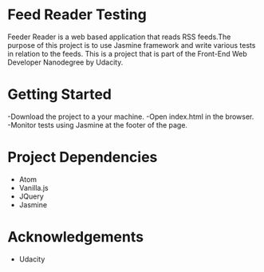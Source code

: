 # Feed Reader Testing

Feeder Reader is a web based application that reads RSS feeds.The purpose of this project is to use Jasmine framework and write various tests in relation to the feeds. This is a project that is part of the Front-End Web Developer Nanodegree by Udacity.

# Getting Started
-Download the project to a your machine.
-Open index.html in the browser.
-Monitor tests using Jasmine at the footer of the page.

# Project Dependencies
- Atom
- Vanilla.js
- JQuery
- Jasmine

# Acknowledgements
- Udacity
